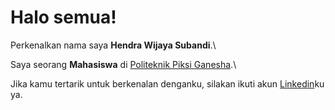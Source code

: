 # Halo semua! 

Perkenalkan nama saya **Hendra Wijaya Subandi**.\

Saya seorang **Mahasiswa** di [Politeknik Piksi Ganesha](https://www.piksi.ac.id/).\

Jika kamu tertarik untuk berkenalan denganku, silakan ikuti akun [Linkedin](https://www.linkedin.com/in/hendra-wijaya-subandi-835501221/)ku ya.
